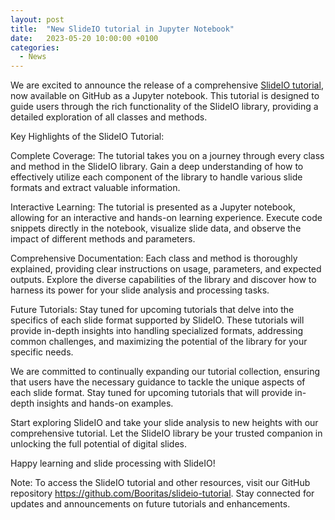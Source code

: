 ```yaml
---
layout: post
title:  "New SlideIO tutorial in Jupyter Notebook"
date:   2023-05-20 10:00:00 +0100
categories: 
  - News
---
```

We are excited to announce the release of a comprehensive [SlideIO tutorial](https://github.com/Booritas/slideio-tutorial), now available on GitHub as a Jupyter notebook. This tutorial is designed to guide users through the rich functionality of the SlideIO library, providing a detailed exploration of all classes and methods.
<!--more-->

Key Highlights of the SlideIO Tutorial:

Complete Coverage: The tutorial takes you on a journey through every class and method in the SlideIO library. Gain a deep understanding of how to effectively utilize each component of the library to handle various slide formats and extract valuable information.

Interactive Learning: The tutorial is presented as a Jupyter notebook, allowing for an interactive and hands-on learning experience. Execute code snippets directly in the notebook, visualize slide data, and observe the impact of different methods and parameters.

Comprehensive Documentation: Each class and method is thoroughly explained, providing clear instructions on usage, parameters, and expected outputs. Explore the diverse capabilities of the library and discover how to harness its power for your slide analysis and processing tasks.

Future Tutorials: Stay tuned for upcoming tutorials that delve into the specifics of each slide format supported by SlideIO. These tutorials will provide in-depth insights into handling specialized formats, addressing common challenges, and maximizing the potential of the library for your specific needs.

We are committed to continually expanding our tutorial collection, ensuring that users have the necessary guidance to tackle the unique aspects of each slide format. Stay tuned for upcoming tutorials that will provide in-depth insights and hands-on examples.

Start exploring SlideIO and take your slide analysis to new heights with our comprehensive tutorial. Let the SlideIO library be your trusted companion in unlocking the full potential of digital slides.

Happy learning and slide processing with SlideIO!

Note: To access the SlideIO tutorial and other resources, visit our GitHub repository https://github.com/Booritas/slideio-tutorial. Stay connected for updates and announcements on future tutorials and enhancements.